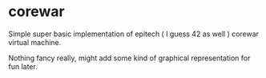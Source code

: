 # corewar
Simple super basic implementation of epitech ( I guess 42 as well ) corewar virtual machine.

Nothing fancy really, might add some kind of graphical representation for fun later.
